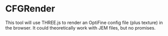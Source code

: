 # CFGRender
This tool will use THREE.js to render an OptiFine config file (plus texture) in the browser. It could theoretically work with JEM files, but no promises.
